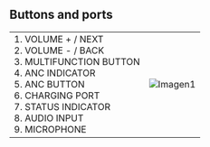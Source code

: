 ## Buttons and ports

|  |  |
|:-------|:-------|
|1.	VOLUME + / NEXT<br> 2.	VOLUME - / BACK <br> 3.	 MULTIFUNCTION BUTTON<br> 4. ANC INDICATOR <br> 5. ANC BUTTON <br> 6.	CHARGING PORT <br> 7. STATUS INDICATOR <br> 8. AUDIO INPUT 	 <br> 9. 	MICROPHONE|![Imagen1](http://static.energysistem.com/images/manuals/39317/599da2e864270.jpg)|

